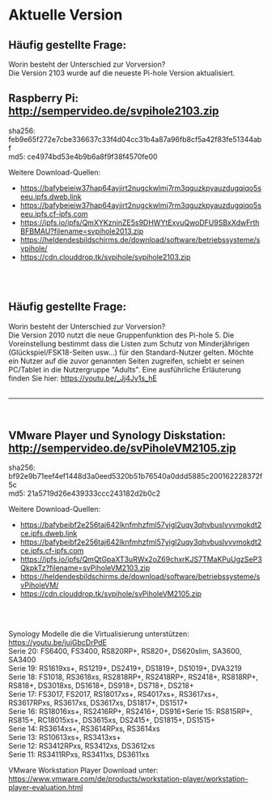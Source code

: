 # Aktuelle Version

## Häufig gestellte Frage:
Worin besteht der Unterschied zur Vorversion?<br>
Die Version 2103 wurde auf die neueste Pi-hole Version aktualisiert. 

## Raspberry Pi: http://sempervideo.de/svpihole2103.zip <br>
sha256: feb9e65f272e7cbe336637c33f4d04cc31b4a87a96fb8cf5a42f83fe51344abf <br>
md5: ce4974bd53e4b9b6a8f9f38f4570fe00 <br>

Weitere Download-Quellen:<br>

- https://bafybeieiw37hap64ayjirt2nugckwlmj7rm3qguzkpyauzdugqiqo5seeu.ipfs.dweb.link
- https://bafybeieiw37hap64ayjirt2nugckwlmj7rm3qguzkpyauzdugqiqo5seeu.ipfs.cf-ipfs.com
- https://ipfs.io/ipfs/QmXYKzninZE5s9DHWYtExvuQwoDFU9SBxXdwFrthBFBMAU?filename=svpihole2013.zip
- https://heldendesbildschirms.de/download/software/betriebssysteme/svpihole/
- https://cdn.clouddrop.tk/svpihole/svpihole2103.zip
<br>
<br>

## Häufig gestellte Frage:
Worin besteht der Unterschied zur Vorversion?<br>
Die Version 2010 nutzt die neue Gruppenfunktion des Pi-hole 5. Die Voreinstellung bestimmt dass die Listen zum Schutz von Minderjährigen (Glückspiel/FSK18-Seiten usw...) für den Standard-Nutzer gelten. Möchte ein Nutzer auf die zuvor genannten Seiten zugreifen, schiebt er seinen PC/Tablet in die Nutzergruppe "Adults". Eine ausführliche Erläuterung finden Sie hier: https://youtu.be/_Jj4Jv1s_hE
<br>
<br>
<hr>
<br>

## VMware Player und Synology Diskstation: http://sempervideo.de/svPiholeVM2105.zip<br>
sha256: bf92e9b71eef4ef1448d3a0eed5320b51b76540a0ddd5885c200162228372f5c<br>
md5: 21a5719d26e439333ccc243182d2b0c2 <br>

Weitere Download-Quellen:<br>

- https://bafybeibf2e256taj642lknfmhzfml57yigl2uqy3qhvbuslvvvmokdt2ce.ipfs.dweb.link
- https://bafybeibf2e256taj642lknfmhzfml57yigl2uqy3qhvbuslvvvmokdt2ce.ipfs.cf-ipfs.com
- https://ipfs.io/ipfs/QmQtGpaXT3uRWx2oZ69chxrKJS7TMaKPuUgzSeP3QkpkTz?filename=svPiholeVM2103.zip
- https://heldendesbildschirms.de/download/software/betriebssysteme/svPiholeVM/
- https://cdn.clouddrop.tk/svpihole/svPiholeVM2105.zip
<br>
<br>

Synology Modelle die die Virtualisierung unterstützen: https://youtu.be/jujGbcDrPdE <br>
Serie 20: FS6400, FS3400, RS820RP+, RS820+, DS620slim, SA3600, SA3400<br>
Serie 19: RS1619xs+, RS1219+, DS2419+, DS1819+, DS1019+, DVA3219<br>
Serie 18: FS1018, RS3618xs, RS2818RP+, RS2418RP+, RS2418+, RS818RP+, RS818+, DS3018xs, DS1618+, DS918+, DS718+, DS218+<br>
Serie 17: FS3017, FS2017, RS18017xs+, RS4017xs+, RS3617xs+, RS3617RPxs, RS3617xs, DS3617xs, DS1817+, DS1517+<br>
Serie 16: RS18016xs+, RS2416RP+, RS2416+, DS916+Serie 15: RS815RP+, RS815+, RC18015xs+, DS3615xs, DS2415+, DS1815+, DS1515+<br>
Serie 14: RS3614xs+, RS3614RPxs, RS3614xs<br>
Serie 13: RS10613xs+, RS3413xs+<br>
Serie 12: RS3412RPxs, RS3412xs, DS3612xs<br>
Serie 11: RS3411RPxs, RS3411xs, DS3611xs<br>

VMware Workstation Player Download unter: https://www.vmware.com/de/products/workstation-player/workstation-player-evaluation.html

